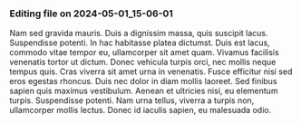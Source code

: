 

### Editing file on 2024-05-01_15-06-01

Nam sed gravida mauris. Duis a dignissim massa, quis suscipit lacus. Suspendisse potenti. In hac habitasse platea dictumst. Duis est lacus, commodo vitae tempor eu, ullamcorper sit amet quam. Vivamus facilisis venenatis tortor ut dictum. Donec vehicula turpis orci, nec mollis neque tempus quis. Cras viverra sit amet urna in venenatis. Fusce efficitur nisi sed eros egestas rhoncus. Duis nec dolor in diam mollis laoreet. Sed finibus sapien quis maximus vestibulum. Aenean et ultricies nisi, eu elementum turpis. Suspendisse potenti. Nam urna tellus, viverra a turpis non, ullamcorper mollis lectus. Donec id iaculis sapien, eu malesuada odio.


